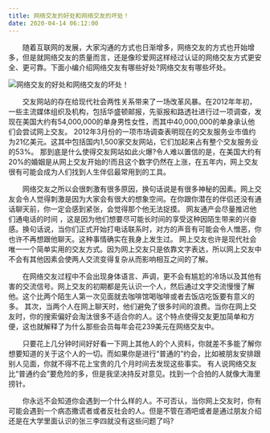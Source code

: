 ```yaml
---
title: 网络交友的好处和网络交友的坏处！
date: 2020-04-14 06:12:00
---
```




　　随着互联网的发展，大家沟通的方式也日渐增多，网络交友的方式也开始增多，但是就网络交友的质量而言，还是像珍爱网这样经过认证的网络交友方式更安全、更可靠。下面小编介绍网络交友有哪些好处?网络交友有哪些坏处。

![网络交友的好处和网络交友的坏处！](/img/c64d3afc9d781c0208e1fc7550083d7e.jpg)

　　交友网站的存在给现代社会两性关系带来了一场改革风暴。在2012年年初，一些主流媒体组织及机构，包括华盛顿邮报，先驱报和路透社进行过一项调查，发现在美国大约有54,000,000的单身男性女性，而其中40,000,000的单身承认他们会尝试网上交友。 2012年3月份的一项市场调查表明现在的交友服务业市值约为21亿美元。这其中包括国内1,500家交友网站，它们加起来占有整个交友服务业的53%。 那到底是什么使得交友网站如此火爆?令人难以置信的是，在美国大约有20%的婚姻是从网上交友开始的!而且这个数字仍然在上涨，在五年内，网上交友很有可能会成为人们找到人生伴侣最常用到的工具。

　　网络交友之所以会很刺激有很多原因，换句话说是有很多神秘的因素。网上交友会令人觉得刺激是因为大家会有很大的想象空间。在你跟你潜在的伴侣还没有通话聊天前，你一定会感到紧张，会觉得那个他无法捉摸。 网友通产会尽量推迟他们通电话的时间 ，这是因为他们想要尽可能长时间的享受这种因陌生带来的兴奋感。换句话说，当你们正式开始打电话联系时，对方的声音有可能会令人憎恶，你也许不再想跟他聊天。这种事情确实在我身上发生过。 网上交友也许是现代社会唯一一个简单实用的交友方式。因为网上交友只是依靠文字表达，所以网上交友中不会有其他因素会使两人交流变得复杂从而影响相互之间的了解。

　　在网络交友过程中不会出现身体语言、声调，更不会有尴尬的冷场以及其他有害的交流信号。网上交友的初期都是先认识一个人，然后通过文字交流慢慢了解他。这个比两个陌生人第一次见面就去咖啡馆喝咖啡或者去饭店吃饭要有意义的多。 其次，当两个人在网上聊天时，他们避免了很多时间的浪费。当你在网上交友时，你的搜索偏好会淘汰很多不适合你的人。这个特点使得交友更加简单和方便，这也就解释了为什么那些会员每年会花239美元在网络交友中。

　　只要花上几分钟时间好好看一下网上其他人的个人资料，你就差不多能了解你想要知道的关于这个人的一切。而如果你是进行“普通的”约会，比如被朋友安排跟别人见面，你就不得不花上宝贵的几个月时间去发现这些事实。 有人说网络交友比“普通约会”要危险的多，但是我坚决持反对意见。找到一个合拍的人就像大海里捞针。

　　你永远不会知道你会遇到一个什么样的人。不可否认，当你网上交友时，你有可能会遇到一个病态撒谎者或者反社会的人。但是不管在酒吧或者是通过朋友介绍还是在大学里面认识的张三李四就没有这些问题了吗?